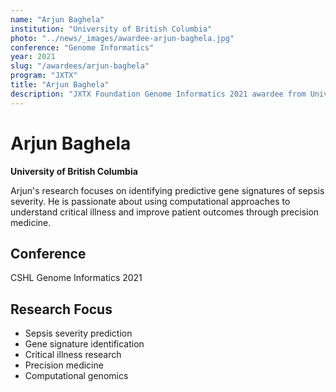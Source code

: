 ```yaml
---
name: "Arjun Baghela"
institution: "University of British Columbia"
photo: "../news/_images/awardee-arjun-baghela.jpg"
conference: "Genome Informatics"
year: 2021
slug: "/awardees/arjun-baghela"
program: "JXTX"
title: "Arjun Baghela"
description: "JXTX Foundation Genome Informatics 2021 awardee from University of British Columbia"
---
```


# Arjun Baghela

**University of British Columbia**

Arjun's research focuses on identifying predictive gene signatures of sepsis severity. He is passionate about using computational approaches to understand critical illness and improve patient outcomes through precision medicine.

## Conference
CSHL Genome Informatics 2021

## Research Focus
- Sepsis severity prediction
- Gene signature identification
- Critical illness research
- Precision medicine
- Computational genomics
